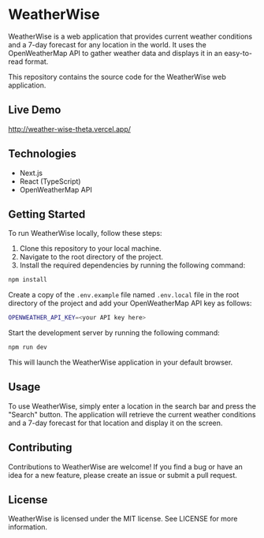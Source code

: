 # WeatherWise

WeatherWise is a web application that provides current weather conditions and a 7-day forecast for any location in the world. It uses the OpenWeatherMap API to gather weather data and displays it in an easy-to-read format.

This repository contains the source code for the WeatherWise web application.

## Live Demo

http://weather-wise-theta.vercel.app/

## Technologies

- Next.js
- React (TypeScript)
- OpenWeatherMap API

## Getting Started

To run WeatherWise locally, follow these steps:

1. Clone this repository to your local machine.
2. Navigate to the root directory of the project.
3. Install the required dependencies by running the following command:

```sh
npm install
```

Create a copy of the `.env.example` file named `.env.local` file in the root directory of the project and add your OpenWeatherMap API key as follows:

```sh
OPENWEATHER_API_KEY=<your API key here>
```

Start the development server by running the following command:

```sh
npm run dev
```

This will launch the WeatherWise application in your default browser.

## Usage

To use WeatherWise, simply enter a location in the search bar and press the "Search" button. The application will retrieve the current weather conditions and a 7-day forecast for that location and display it on the screen.

## Contributing

Contributions to WeatherWise are welcome! If you find a bug or have an idea for a new feature, please create an issue or submit a pull request.

## License

WeatherWise is licensed under the MIT license. See LICENSE for more information.
